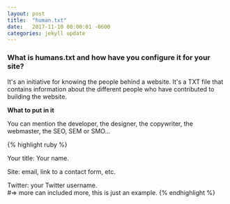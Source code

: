 ```yaml
---
layout: post
title:  "human.txt"
date:   2017-11-10 00:00:01 -0600
categories: jekyll update
---
```


### What is humans.txt and how have you configure it for your site?

It's an initiative for knowing the people behind a website. It's a TXT file that contains information about the different people who have contributed to building the website.

**What to put in it**

You can mention the developer, the designer, the copywriter, the webmaster, the SEO, SEM or SMO...

{% highlight ruby %}

Your title: Your name.

                            
Site: email, link to a contact form, etc.

                            
Twitter: your Twitter username.   
#=> more can included more, this is just an example.
{% endhighlight %}
